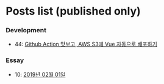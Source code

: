 # Posts list (published only)
### Development
- 44: [Github Action 맛보고, AWS S3에 Vue 자동으로 배포하기](./44)

### Essay
- 10: [2019년 02월 01일](./10)
